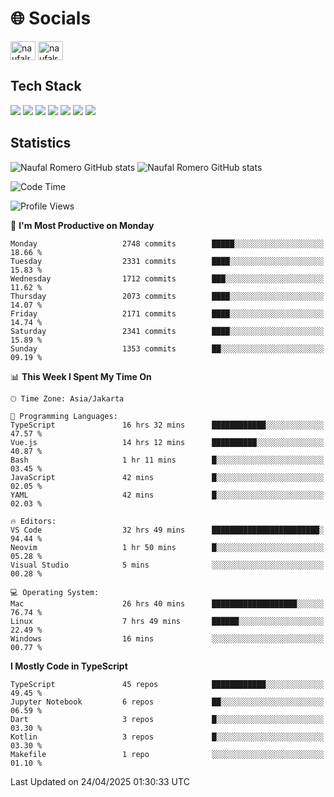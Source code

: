 <h1 align="">🌐 Socials</h1>
<p align="left">
<a href="https://linkedin.com/in/naufal-romero-putra-pratama-9ab816177/" target="blank"><img align="center" src="https://raw.githubusercontent.com/rahuldkjain/github-profile-readme-generator/master/src/images/icons/Social/linked-in-alt.svg" alt="naufalromero" height="30" width="40" /></a>
<a href="https://instagram.com/naufalromero" target="blank"><img align="center" src="https://raw.githubusercontent.com/rahuldkjain/github-profile-readme-generator/master/src/images/icons/Social/instagram.svg" alt="naufalromero" height="30" width="40" /></a>
</p>


<h2 align="">Tech Stack</h2>
<div align="">
  <img src="https://img.shields.io/badge/next.js-000000?style=for-the-badge&logo=nextdotjs&logoColor=white"/>
 <img src="https://img.shields.io/badge/typescript-%23007ACC.svg?style=for-the-badge&logo=typescript&logoColor=white"/>
 <img src="https://img.shields.io/badge/react-%2320232a.svg?style=for-the-badge&logo=react&logoColor=%2361DAFB"/>
 <img src="https://img.shields.io/badge/tailwindcss-%2338B2AC.svg?style=for-the-badge&logo=tailwind-css&logoColor=white"/>
 <img src="https://img.shields.io/badge/Prisma-3982CE?style=for-the-badge&logo=Prisma&logoColor=white"/>
 <img src="https://img.shields.io/badge/javascript-%23323330.svg?style=for-the-badge&logo=javascript&logoColor=%23F7DF1E"/>
 <img src="https://img.shields.io/badge/java-%23ED8B00.svg?style=for-the-badge&logo=openjdk&logoColor=white"/>
</div>


<h2 align="">Statistics</h2>
<div align="">
<img src="https://github-readme-stats-xi-nine-74.vercel.app/api?username=romves&show_icons=true&theme=tokyonight&include_all_commits=true&count_private=true" alt="Naufal Romero GitHub stats"/>
<img src="https://github-readme-stats-xi-nine-74.vercel.app/api/top-langs/?username=romves&theme=tokyonight&hide_border=false&include_all_commits=true&count_private=true&layout=compact" alt="Naufal Romero GitHub stats"/>
</div>

<!--START_SECTION:waka-->
![Code Time](http://img.shields.io/badge/Code%20Time-2%2C333%20hrs%2011%20mins-blue)

![Profile Views](http://img.shields.io/badge/Profile%20Views-2-blue)

📅 **I'm Most Productive on Monday** 

```text
Monday                   2748 commits        █████░░░░░░░░░░░░░░░░░░░░   18.66 % 
Tuesday                  2331 commits        ████░░░░░░░░░░░░░░░░░░░░░   15.83 % 
Wednesday                1712 commits        ███░░░░░░░░░░░░░░░░░░░░░░   11.62 % 
Thursday                 2073 commits        ████░░░░░░░░░░░░░░░░░░░░░   14.07 % 
Friday                   2171 commits        ████░░░░░░░░░░░░░░░░░░░░░   14.74 % 
Saturday                 2341 commits        ████░░░░░░░░░░░░░░░░░░░░░   15.89 % 
Sunday                   1353 commits        ██░░░░░░░░░░░░░░░░░░░░░░░   09.19 % 
```


📊 **This Week I Spent My Time On** 

```text
🕑︎ Time Zone: Asia/Jakarta

💬 Programming Languages: 
TypeScript               16 hrs 32 mins      ████████████░░░░░░░░░░░░░   47.57 % 
Vue.js                   14 hrs 12 mins      ██████████░░░░░░░░░░░░░░░   40.87 % 
Bash                     1 hr 11 mins        █░░░░░░░░░░░░░░░░░░░░░░░░   03.45 % 
JavaScript               42 mins             █░░░░░░░░░░░░░░░░░░░░░░░░   02.05 % 
YAML                     42 mins             █░░░░░░░░░░░░░░░░░░░░░░░░   02.03 % 

🔥 Editors: 
VS Code                  32 hrs 49 mins      ████████████████████████░   94.44 % 
Neovim                   1 hr 50 mins        █░░░░░░░░░░░░░░░░░░░░░░░░   05.28 % 
Visual Studio            5 mins              ░░░░░░░░░░░░░░░░░░░░░░░░░   00.28 % 

💻 Operating System: 
Mac                      26 hrs 40 mins      ███████████████████░░░░░░   76.74 % 
Linux                    7 hrs 49 mins       ██████░░░░░░░░░░░░░░░░░░░   22.49 % 
Windows                  16 mins             ░░░░░░░░░░░░░░░░░░░░░░░░░   00.77 % 
```

**I Mostly Code in TypeScript** 

```text
TypeScript               45 repos            ████████████░░░░░░░░░░░░░   49.45 % 
Jupyter Notebook         6 repos             ██░░░░░░░░░░░░░░░░░░░░░░░   06.59 % 
Dart                     3 repos             █░░░░░░░░░░░░░░░░░░░░░░░░   03.30 % 
Kotlin                   3 repos             █░░░░░░░░░░░░░░░░░░░░░░░░   03.30 % 
Makefile                 1 repo              ░░░░░░░░░░░░░░░░░░░░░░░░░   01.10 % 
```




 Last Updated on 24/04/2025 01:30:33 UTC
<!--END_SECTION:waka-->
